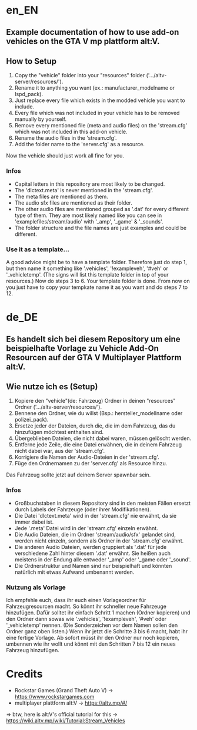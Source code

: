 # en_EN
## Example documentation of how to use add-on vehicles on the GTA V mp plattform alt:V.

## How to Setup
1. Copy the "vehicle" folder into your "resources" folder ('.../altv-server/resources/'). 
2. Rename it to anything you want (ex.: manufacturer_modelname or lspd_pack).
3. Just replace every file which exists in the modded vehicle you want to include.
4. Every file which was not included in your vehicle has to be removed manually by yourself.
5. Remove every mentioned file (meta and audio files) on the 'stream.cfg' which was not included in this add-on vehicle.
6. Rename the audio files in the 'stream.cfg'.
7. Add the folder name to the 'server.cfg' as a resource.

Now the vehicle should just work all fine for you.

### Infos
- Capital letters in this repository are most likely to be changed.
- The 'dlctext.meta' is never mentioned in the 'stream.cfg'.
- The meta files are mentioned as them.
- The audio sfx files are mentioned as their folder.
- The other audio files are mentioned grouped as '.dat' for every different type of them. They are most likely named like you can see in 'examplefiles/stream/audio' with '_amp', '_game' & '_sounds'.
- The folder structure and the file names are just examples and could be different.

### Use it as a template...
A good advice might be to have a template folder. Therefore just do step 1, but then name it something like '.vehicles', '!exampleveh', '#veh' or '_vehicletemp'. (The signs will list this template folder in top of your resources.) Now do steps 3 to 6. Your template folder is done. From now on you just have to copy your tempkate name it as you want and do steps 7 to 12.



# de_DE 
## Es handelt sich bei diesem Repository um eine beispielhafte Vorlage zu Vehicle Add-On Resourcen auf der GTA V Multiplayer Plattform alt:V.

## Wie nutze ich es (Setup)
1. Kopiere den "vehicle"(de: Fahrzeug) Ordner in deinen "resources" Ordner ('.../altv-server/resources/'). 
2. Bennene den Ordner, wie du willst (Bsp.: hersteller_modellname oder polizei_pack).
3. Ersetze jeder der Dateien, durch die, die im dem Fahrzeug, das du hinzufügen möchtest enthalten sind.
4. Übergeblieben Dateien, die nicht dabei waren, müssen gelöscht werden.
5. Entferne jede Zeile, die eine Datei erwähnen, die in deinem Fahrzeug nicht dabei war, aus der 'stream.cfg'.
6. Korrigiere die Namen der Audio-Dateien in der 'stream.cfg'.
7. Füge den Ordnernamen zu der 'server.cfg' als Resource hinzu.

Das Fahrzeug sollte jetzt auf deinem Server spawnbar sein.

### Infos
- Großbuchstaben in diesem Repository sind in den meisten Fällen ersetzt durch Labels der Fahrzeuge (oder ihrer Modifikationen).
- Die Datei 'dlctext.meta' wird in der 'stream.cfg' nie erwähnt, da sie immer dabei ist.
- Jede '.meta' Datei wird in der 'stream.cfg' einzeln erwähnt.
- Die Audio Dateien, die im Ordner 'stream/audio/sfx' gelandet sind, werden nicht einzeln, sondern als Ordner in der 'stream.cfg' erwähnt.
- Die anderen Audio Dateien, werden gruppiert als '.dat' für jede verschiedene Zahl hinter diesem '.dat' erwähnt. Sie heißen auch meistens in der Endung alle entweder '_amp' oder '_game oder '_sound'.
- Die Ordnerstruktur und Namen sind nur beispielhaft und könnten natürlich mit etwas Aufwand umbenannt werden.

### Nutzung als Vorlage
Ich empfehle euch, dass ihr euch einen Vorlageordner für Fahrzeugresourcen macht. So könnt ihr schneller neue Fahrzeuge hinzufügen. Dafür solltet ihr einfach Schritt 1 machen (Ordner kopieren) und den Ordner dann sowas wie '.vehicles', '!exampleveh', '#veh' oder '_vehicletemp' nennen. (Die Sonderzeichen vor dem Namen sollen den Ordner ganz oben listen.) Wenn ihr jetzt die Schritte 3 bis 6 macht, habt ihr eine fertige Vorlage. Ab sofort müsst ihr den Ordner nur noch kopieren, umbennen wie ihr wollt und könnt mit den Schritten 7 bis 12 ein neues Fahrzeug hinzufügen.


# Credits
- Rockstar Games (Grand Theft Auto V) -> https://www.rockstargames.com
- multiplayer plattform alt:V -> https://altv.mp/#/

=> btw, here is alt:V's official tutorial for this -> https://wiki.altv.mp/wiki/Tutorial:Stream_Vehicles
